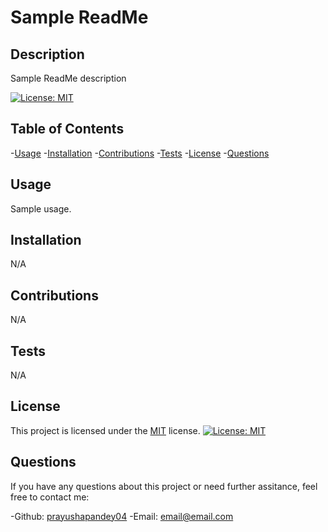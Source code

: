# Sample ReadMe

## Description

Sample ReadMe description

[![License: MIT](https://img.shields.io/badge/License-MIT-yellow.svg)](https://opensource.org/licenses/MIT)

## Table of Contents

-[Usage](#usage)
-[Installation](#installation)
-[Contributions](#contributions)
-[Tests](#tests)
-[License](#license)
-[Questions](#questions)

## Usage

Sample usage.

## Installation

N/A

## Contributions

N/A

## Tests

N/A

## License

This project is licensed under the [MIT](https://opensource.org/license/mit/) license. [![License: MIT](https://img.shields.io/badge/License-MIT-yellow.svg)](https://opensource.org/licenses/MIT)

## Questions

If you have any questions about this project or need further assitance, feel free to contact me:

-Github: [prayushapandey04](https://github.com/prayushapandey04)
-Email: email@email.com

